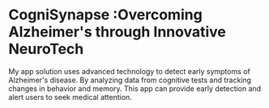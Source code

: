# CogniSynapse :Overcoming Alzheimer's through Innovative NeuroTech
My app solution uses advanced technology to detect early symptoms of Alzheimer's disease. By analyzing data from cognitive tests and tracking changes in behavior and memory. This app can provide early detection and alert users to seek medical attention.
